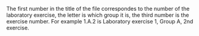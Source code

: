 The first number in the title of the file correspondes to the number of the laboratory exercise, the letter is which group it is, the third number is the exercise number.
For example 1.A.2 is Laboratory exercise 1, Group A, 2nd exercise.
